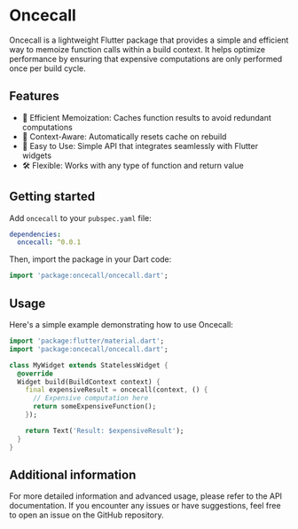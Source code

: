 # Oncecall

Oncecall is a lightweight Flutter package that provides a simple and efficient way to memoize function calls within a build context. It helps optimize performance by ensuring that expensive computations are only performed once per build cycle.

## Features

- 🚀 Efficient Memoization: Caches function results to avoid redundant computations
- 🔄 Context-Aware: Automatically resets cache on rebuild
- 🎯 Easy to Use: Simple API that integrates seamlessly with Flutter widgets
- 🛠 Flexible: Works with any type of function and return value

## Getting started

Add `oncecall` to your `pubspec.yaml` file:

```yaml
dependencies:
  oncecall: ^0.0.1
```

Then, import the package in your Dart code:

```dart
import 'package:oncecall/oncecall.dart';
```

## Usage

Here's a simple example demonstrating how to use Oncecall:

```dart
import 'package:flutter/material.dart';
import 'package:oncecall/oncecall.dart';

class MyWidget extends StatelessWidget {
  @override
  Widget build(BuildContext context) {
    final expensiveResult = oncecall(context, () {
      // Expensive computation here
      return someExpensiveFunction();
    });

    return Text('Result: $expensiveResult');
  }
}
```

## Additional information

For more detailed information and advanced usage, please refer to the API documentation. If you encounter any issues or have suggestions, feel free to open an issue on the GitHub repository.
